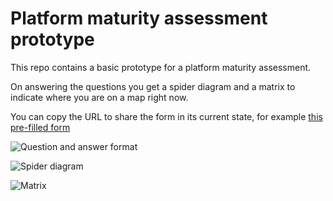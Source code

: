 # Platform maturity assessment prototype

This repo contains a basic prototype for a platform maturity assessment.

On answering the questions you get a spider diagram and a matrix to indicate where you are on a map right now.

You can copy the URL to share the form in its current state, for example [this pre-filled form](https://steve-fenton.github.io/pilot-assessment/?investment_1=1&investment_2=1&investment_3=2&investment_4=1&adoption_1=1&adoption_2=2&adoption_3=2&adoption_4=2&interfaces_1=2&interfaces_2=3&interfaces_3=3&interfaces_4=4&operations_1=3&operations_2=3&operations_3=2&operations_4=1&measurement_1=3&measurement_2=4&measurement_3=4&measurement_4=4)

![Question and answer format](https://github.com/user-attachments/assets/13220dcc-e313-4833-89c7-e4d1bae747ca)

![Spider diagram](https://github.com/user-attachments/assets/9967b5e3-6d5f-4405-a109-c773c89ef429)

![Matrix](https://github.com/user-attachments/assets/33548726-1752-4167-a317-0cfb91bb5d57)



